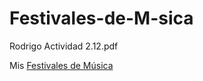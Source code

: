 # Festivales-de-M-sica
Rodrigo Actividad 2.12.pdf

Mis [Festivales de Música](http://127.0.0.1:5500/maquetaci%C3%B3n/Recetario%20Karlos%20Argui%C3%B1ano.html)
